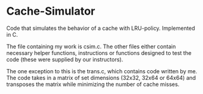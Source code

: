 # Cache-Simulator
Code that simulates the behavior of a cache with LRU-policy. Implemented in C.

The file containing my work is csim.c. The other files either contain necessary helper functions, instructions or functions designed to test the code (these were supplied by our instructors).

The one exception to this is the trans.c, which contains code written by me. The code takes in a matrix of set dimensions (32x32, 32x64 or 64x64) and transposes the matrix while minimizing the number of cache misses.
